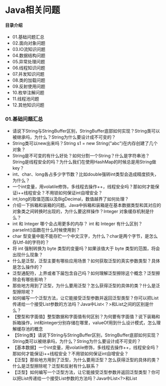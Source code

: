 # Java相关问题
#### 目录介绍
- 01.基础问题汇总
- 02.面向对象问题
- 03.IO流知识问题
- 04.数据结构问题
- 05.异常处理问题
- 06.线程知识问题
- 07.并发知识问题
- 08.类的加载问题
- 09.反射使用问题
- 10.枚举注解问题
- 11.线程池问题
- 12.其他知识问题



### 01.基础问题汇总
- 请说下String与StringBuffer区别，StringBuffer底部如何实现？String类可以被继承吗，为什么？String为什么要设计成不可变的？
- String类可以new出来吗？String s1 = new String("abc")在内存创建了几个对象？
- String是不可变的有什么好处？如何分割一个String？什么是字符串池？String是线程安全的吗？为什么我们在使用HashMap的时候总是用String做key？
- int、char、long各占多少字节数？比如double强转int类型会造成精度损失，为什么？
- 一个int变量，用volatile修饰，多线程去操作++，线程安全吗？那如何才能保证i++线程安全？不用锁如何保证int自增安全？
- int,long的取值范围以及BigDecimal，数值越界了如何处理？
- 介绍一下拆箱和装箱的问题。Java中拆箱和装箱是在基本数据类型和其对应的对象类之间转换时出现的，为什么要这样操作？Integer 对象缓存机制是什么？
- int 和 Integer 哪个会占用更多的内存？ int 和 Integer 有什么区别？parseInt()函数在什么时候使用到？
- char 型变量中能不能存贮一个中文汉字，为什么？char是两个字节，是怎么存Utf-8的字符的？
- 将 int 强制转换为 byte 类型的变量吗？如果该值大于 byte 类型的范围，将会出现什么现象？
- 什么是泛型，泛型主要有哪些应用场景？如何获取泛型的真实参数类型？具体是怎么操作的？
- 泛型通配符，上界或者下届包含自己吗？如何理解泛型擦除这个概念？泛型擦除会有哪些影响？
- 那些地方用到了泛型，为什么要用泛型？怎么获得泛型的具体的类？什么是泛型擦除呢？
- 如何编写一个泛型方法，让它能接受泛型参数并返回泛型类型？你可以把List<String>传递给一个接受List<Object>参数的方法吗？Java中List<？>和List<Object>之间的区别是什么？
- 【整型和字面值】整型数据和字面值有何区别？为何要有字面值？说下装箱和拆箱操作，int和integer分别存储在哪里，valueOf用到什么设计模式，怎么理解缓存池的概念
- 【String类】请说下String与StringBuffer区别，StringBuffer底部如何实现？String类可以被继承吗，为什么？String为什么要设计成不可变的？
- 【基本数据】一个int变量，用volatile修饰，多线程去操作++，线程安全吗？那如何才能保证i++线程安全？不用锁如何保证int自增安全？
- 【泛型】那些地方用到了泛型，为什么要用泛型？怎么获得泛型的具体的类？什么是泛型擦除呢？泛型和反射有什么联系？
- 【泛型】如何编写一个泛型方法，让它能接受泛型参数并返回泛型类型？你可以把List<String>传递给一个接受List<Object>参数的方法吗？Java中List<?>和List<Object>之间的区别是什么?
- 【泛型与反射】通过反射获得泛型的实际类型参数？父类子类使用泛型，其中使用泛型需要注意什么问题？
- 【二进制】浮点型在二进制中如何表示，为何会出现精度丢失，从存储角度分析一下



### 02.面向对象问题
- Java实现多态有哪些必要条件？具体怎么实现？多态的实现原理？多态的作用？
- 重载（overloading）与重写（override）的区别？重载的方法能否根据返回类型进行区分？继承最大好处？构造器 Constructor 是否可被 Override？
- Java 中，什么是构造函数？什么是构造函数重载？什么是复制构造函数？
- 继承（Inheritance）与聚合（Aggregation）的区别在哪里？为什么类只能单继承，接口可以多继承？
- 如果类 a 继承类 b，实现接口c，而类 b 和接口 c 中定义了同名变量，请问会出现什么问题？
- 如何实现对象克隆？深拷贝和浅拷贝区别？深拷贝和浅拷贝如何实现激活机制？
- 接口和抽象类有什么区别？为什么要这样设计？什么场景选择接口，什么场景选择抽象类？
- 如何声名一个静态块？静态块有什么好处？静态块和构造方法哪一个先执行？
- 接口是否可继承(extends)接口？ 抽象类是否可实现(implements)接 口？ 抽象类是否可继承具体类(concrete class)？
- 抽象类中是否可以有静态的main方法？抽象类是否可实现(implements)接口？抽象类是否可继承具体类(concrete class)？
- 内部类分为几种？内部类可以引用它的包含类（外部类）的成员吗？ Java 中为什么要引入内部类，还有匿名内部类？匿名内部类是否可以继承其它类，是否可以实现接口？
- 接口是什么？接口是否可继承接口？为什么要使用接口而不是直接使用具体类？接口有什么优点？
- 抽象的（abstract）方法是否可同时是静态的（static）,是否可同时是本地方法（native），是否可同时被synchronized修饰？
- 当一个对象被当作参数传递到一个方法后，此方法可改变这个对象的属性，并可返回变化后的结果，那么这里到底是值传递还是引用传递？
- 静态属性和静态方法是否可以被继承？是否可以被重写？以及原因？ 静态内部类的设计意图？
- 【内部类与final】为什么内部类调用的外部变量必须是final修饰的？final的作用是什么，被final修饰的类，可以改变类里面的属性吗？ final, finally, finalize 的区别？
- 【继承】继承（Inheritance）与聚合（Aggregation）的区别在哪里？为什么类只能单继承，接口可以多继承？
- 【抽象类与接口】接口是否可继承(extends)接口? 抽象类是否可实现(implements)接 口? 抽象类是否可继承具体类(concrete class)?
- 【面向对象】面向对象有哪些特征？继承，封装，多态，可以随意抽一个问细节？接口和抽象类有什么区别？
- 【思想】说一下面向切面编程的思想，结合一个具体案例说一下
- 【初始化】说一下什么是静态绑定和动态绑定，作用时机



### 03.IO流知识问题
- 什么是比特(Bit)，什么是字节(Byte)，什么是字符(Char)，它们长度是多少，各有什么区别？
- File类型中定义了什么方法来创建一级目录？File类型中定义了什么方法来判断一个文件是否存在？如何判断目录的存在？
- 对文本文件操作用什么I/O流？对各种基本数据类型和String类型的读写，采用什么流？为了提高读写性能，可以采用什么流？
- 直接缓冲区与非直接缓冲器有什么区别？怎么读写 ByteBuffer？ByteBuffer 中的字节序是什么
- 当用System.in.read(buffer)从键盘输入一行n个字符后，存储在缓冲区buffer中的字节数是多少？
- 流一般需要不需要关闭，如果关闭的话在用什么方法，一般要在那个代码块里面关闭比较好，处理流是怎么关闭的，如果有多个流互相调用传入是怎么关闭的？
- 什么是同步IO？什么是异步IO？什么是阻塞IO？什么是非阻塞IO？



### 04.数据结构问题




### 05.异常处理问题
- 既然可以用RuntimeException来处理错误，那么你认为为什么Java中还存在检查型异常？
- Java语言如何进行异常处理，关键字：throws、throw、try、catch、finally分别如何使用？ 
- 什么是受检查的异常，什么是运行时异常？运行时异常与一般异常有何异同？简述一个你最常见到的runtime exception(运行时异常)？
- 如果执行finally代码块之前方法返回了结果，或者JVM退出了，finally块中的代码还会执行吗？在什么情况下，finally语句不会执行？
- try里有return，finally还执行么？那么紧跟在这个try后的finally{}里的code会不会被执行，什么时候被执行，在return前还是后？
- 当自己创建异常类的时候应该注意什么？异常处理 handle or declare 原则应该如何理解？catch块里别不写代码有什么问题？
- 【异常】Exception和Error有什么区别？运行时异常与一般异常有什么区别？
- 【异常捕获】try {}里有一个 return 语句，那么紧跟在这个 try 后的 finally {}里的code会不会被执行，什么时候被执行，在 return 前还是后?
- 【异常性能】try..catch..到底影响性能吗？从jvm层面分析下。在try-catch中for循环和在for循环中try-catch有何区别，性能损耗如何？



### 06.线程知识问题
- 线程中start和run方法有什么区别？wait和sleep方法的不同？sleep() 、join（）、yield（）有什么区别？请绘制线程周期图……
- 用Java手写一个会导致死锁的程序，遇到这种问题解决方案是什么？那些场景用到了死锁机制？
- 你将如何使用thread dump？你将如何分析Thread dump？
- 为什么我们调用start()方法时会执行run()方法，为什么我们不能直接调用run()方法？
- Java 中如何停止一个线程？stop() 和 suspend() 方法为何不推荐使用？如何让正在运行的线程暂停一段时间？
- 调用start()方法时会执行run()方法，为什么不能直接调用run()方法？你是如何调用 wait（方法的）？使用 if 块还是循环？为什么
- 说说生产者-消费者问题，如何保证生产者不会在缓冲区满时加入数据，消费者也不会在缓冲区空时消耗数据？
- 【多线程】多线程具有什么优点和缺点？为什么说开启大量的线程,会降低程序的性能，那么该如何做才能降低性能？
- 【线程】ThreadLocal作用是什么，平常怎么用它，线程为何需要这个东西，里面的副本是怎么拷贝的？



### 07.并发知识问题
- 说一说多线程原理，如果线程过多,会怎样？多线程的优点？同时多线程的缺点？
- 多线程具有什么优点和缺点？为什么说开启大量的线程,会降低程序的性能，那么该如何做才能降低性能？
- 现在有T1、T2、T3三个线程，你怎样保证T2在T1执行完后执行，T3在T2执行完后执行？
- 多个线程异步执行任务，主线程需要等待它们都完成再继续，有哪些实现方式？
- 在Java中Lock接口比synchronized块的优势是什么？你需要实现一个高效的缓存，它允许多个用户读，但只允许一个用户写，以此来保持它的完整性，你会怎样去实现它？
- 多线程的使用场景？什么情况下会导致线程并发，为什么会产生这种问题，又是如何解决的？
- volatile这个关键字是怎么解决的？在并发环境中如何确保程序的可见性、顺序性和一致性？
- 谈谈对Synchronized关键字，类锁，方法锁，重入锁的理解？对象锁和类锁是否会互相影响？
- 两个进程同时要求写或者读，能不能实现？如何防止进程的同步？
- 设计一个多线程，可以同时读，读的时候不能写，写的时候不能读(读写锁)
- 当一个线程进入一个对象的 synchronized 方法A 之后，其它线程是否可进入此对象的 synchronized 方法B？使用 synchronized 修饰静态方法和非静态方法有什么区别？
- 在线程中你怎么处理不可捕捉异常？实际项目中使用多线程举例。你在多线程环境中遇到的常见的问题是什么？你是怎么解决它的
- 假如有一个第三方接口，有很多个线程去调用获取数据，现在规定每秒钟最多有 10 个线程同时调用它，如何做到？
- 你需要实现一个高效的缓存，它允许多个用户读，但只允许一个用户写，以此来保持它的完整性，你会怎样去实现它？
- 多线程有什么要注意的问题？ 如何保证多线程读写文件的安全？ 多线程断点续传原理和如何实现？
- 如何控制某个方法允许并发访问线程的个数？多个线程如何同时请求，返回的结果如何等待所有线程数据完成后合成一个数据？
- 谈谈你对多线程同步机制的理解？如何保证多线程读写文件的安全？
- Java中用到的线程调度算法是什么？你对线程优先级的理解是什么？什么是线程调度器 (Thread Scheduler) 和时间分片 (Time Slicing)？
- newCache 和 newFixed 有什么区别？简述原理。构造函数的各个参数的含义是什么，比如 coreSize, maxsize 等
- 什么是乐观锁（Optimistic Locking）？如何实现乐观锁？如何避免ABA问题？
- Java中活锁和死锁有什么区别？什么是死锁(Deadlock)？导致线程死锁的原因？如何确保 N 个线程可以访问 N 个资源同时又不导致死锁？
- 【锁机制】谈谈对Synchronized关键字，类锁，方法锁，重入锁的理解？对象锁和类锁是否会互相影响？
- 【同步锁】静态同步锁与普通同步锁的区别？具体有哪些使用场景……
- 【并发】volatile这个关键字是怎么理解的？在并发环境中如何确保程序的可见性、顺序性和一致性？



### 08.类的加载问题
- JAVA类加载器包括几种？它们之间的父子关系是怎么样的？双亲委派机制是什么意思？有什么好处？
- 如何自定义一个类加载器？你使用过哪些或者你在什么场景下需要一个自定义的类加载器吗？
- 谈谈对ClassLoader(类加载器)的理解？谈谈对动态加载（OSGI）的理解？
- 什么时候发生类初始化？遇到new、getstatic、putstatic或invokestatic这4条字节码指令时，会做些什么？
- 什么是双亲委派模型？为什么使用双亲委托模型？
- 如何理解栈，堆，本地方法区……？堆内存设置的参数是什么？
- StackOverFlow异常有没有遇到过？一般你猜测会在什么情况下被触发？如何指定一个线程的堆栈大小？一般你们写多少？
- 解释内存中的栈(stack)、堆(heap)和方法区(method area)的用法？
- 简述重排序，内存屏障，happen-before，主内存，工作内存？
- JVM方法区存储内容 是否会动态扩展 是否会出现内存溢出 出现的原因有哪些。
- JVM内存分哪几个区，每个区的作用是什么？一个对象从创建到销毁都是怎么在这些部分里存活和转移的？
- JVM中哪个参数是用来控制线程的栈堆栈小？
- JVM自身会维护缓存吗？是不是在堆中进行对象分配，操作系统的堆还是JVM自己管理堆？什么情况下会发生栈内存溢出？
- 什么情况下触发垃圾回收？如何选择合适的垃圾收集算法？JVM中最大堆大小有没有限制？吞吐量优先选择什么垃圾回收器？响应时间优先呢？
- 如何解决内存碎片的问题？如何解决同时存在的对象创建和对象回收问题？
- Java内存模块分区和GC机制，GC算法有哪些？垃圾回收机制的原理是什么？垃圾回收机制与调用System.gc()区别？
- 哪些情况下的对象会被垃圾回收机制处理掉？JVM内存区域，开线程影响哪块内存？
- 请从四大引用这块说一下GC的回收策略？引用计数法的思路是什么？引用计数法两个对象互相引用如何解决？
- 如果对象的引用被置为null，垃圾收集器是否会立即释放对象占用的内存？
- 【类加载机制】Person p = new Person()请写一下类的加载过程？在加载过程分别对Person类中的常量，变量，构造方法，成员方法做了什么处理？
- 【GC机制】垃圾回收机制的原理是什么？这一块主要是了解是否对java虚拟机有了解……
- 【加载器】什么是类加载器？类加载器工作机制是什么？类加载器种类？平常是怎么使用ClassLoader加载类的，说一下原理？
- 什么时候发生类初始化？类初始化后对类的做了什么，加载变量，常量，方法都内存那个位置？
- 【内存】说一下创建对象后，对象的内存布局，平常用到的锁，在内存对象布局哪里，怎么去判断对象中某个方法是否有锁
- 工作内存：工作内存和主内存的关系？它们的作用分别是什么？说一下每个线程工作内存的设计原理？




### 09.反射使用问题
- 反射概念：什么是反射机制？java反射机制提供了什么功能？在运行时如何调用任一对象的方法？反射优缺点有哪些？
- 反射使用：如何通过反射创建对象？如何反射获取内部类和调用内部类方法以及反射得到匿名内部类？如何通过反射获取和设置对象私有字段的值？
- 反射使用：new和反射创建对象有何区别？场景分析题：你需要控制学生、老师或家长唱歌行为，可是这些类又是由其他人设计，你只对开始与暂停操作进行控制。那么该如何做呢？
- 反射：如何防止反射序列化攻击单例？反射中有个暴力访问权限方法，这个方法怎么实现的？如何避免反射攻击？
- 反射跟泛型：如何通过反射获得泛型的实际类型参数？forName()源码设计思想是什么？getMethod源码设计思想是什么？
- 反射分析：什么是反射机制？反射机制的优缺点？通过设置setAccessible(true)暴力访问权限有什么危害？
- 反射性能：反射为何损耗性能，从jvm层面说一下你的看法？如何提高反射的效率？



### 10.枚举注解问题
- 注解作用：注解起到什么作用？注解有哪些？写过注解吗？比如分析下butterKnife在bind()时的原理……注解如何实现一个findViewById
- 注解分类：编译器注解和运行期注解使用场景有哪些？说一下编译期注解实践的场景？运行时注解：retrofit；编译时注解：EventBus
- 注解实践：注解如何获取，反射为何耗性能？了解动态注解吗，说一下Retrofit网络加载框架是如何进行动态注解的？




### 11.线程池问题
- 线程池设计：为什么要有线程池？线程池的核心设计思想是什么样的？线程池设计包含那些属性？线程池如何设计任务提交？
- 线程池：线程池的关闭方式有几种，各自的区别是什么？线程池中submit() 和 execute()方法有什么区别？
- 线程池：线程池内的线程如果全部忙，提交一个新的任务，会发生什什么？队列全部塞满了之后，还是忙，再提交会发生什么？
- 核心线程：线程池核心线程数一般定义多少，为什么？核心线程可以销毁吗，为什么？
- 线程池场景：说说几种常见的线程池及使用场景？线程池都有哪几种工作队列？怎么理解无界队列和有界队列？
- 线程池复用：线程池复用原理是什么？是执行完成后销毁，再新建几个放那；还是始终是那几个线程？




### 12.其他知识问题
- 加解密：加解密有哪些方式？对称加密有哪些，使用场景是什么？非对称加密有哪些，使用场景是什么？如何理解单向加密？
- MD5：用途是什么？应用场景有哪些？如何增强md5的安全性？
- Base64：base64是加密算法吗？那些场景使用base64？它的本质是什么？它编码的好处是什么？为何说base64处理的数据有利于多设备传输？ASCII不可见字符有哪些？
- 四种引用：为何需要四种引用？说一下四中引用的区别和使用场景，什么情况下会导致应用内存空间不足？弱引用和软引用有什么区别？
- 强引用：如何回收强引用？强引用有何特点？将对象引用赋值为null有何意义？将引用设置成null后jvm什么时候回收对象呢？
- 软引用：软引用的使用场景？如何判断内存空间是否足够？可能被回收，Jvm是如何处理软引用队列的回收逻辑？注意点有什么？
- 弱引用：弱引用有何特点？垃圾回收器如何处理弱引用回收策略？软引用和弱引用如何选择？
- 序列化：transient关键字作用是什么？使用场景是什么？它的实现原理是什么？






